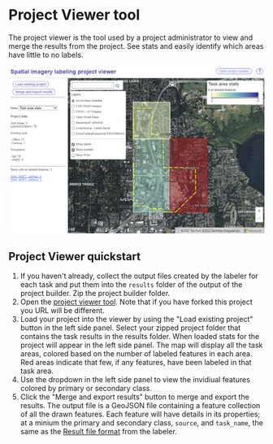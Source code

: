 # Project Viewer tool

The project viewer is the tool used by a project administrator to view and merge the results from the project. See stats and easily identify which areas have little to no labels.

![Project viewer tool screenshot](assets/ProjectViewer.png)

## Project Viewer quickstart

1. If you haven't already, collect the output files created by the labeler for each task and put them into the `results` folder of the output of the project builder. Zip the project builder folder.
2. Open the [project viewer tool](https://microsoft.github.io/satellite-imagery-labeling-tool/src/projectViewer.html). Note that if you have forked this project you URL will be different.
3. Load your project into the viewer by using the "Load existing project" button in the left side panel. Select your zipped project folder that contains the task results in the results folder. When loaded stats for the project will appear in the left side panel. The map will display all the task areas, colored based on the number of labeled features in each area. Red areas indicate that few, if any features, have been labeled in that task area. 
4. Use the dropdown in the left side panel to view the invidiual features colored by primary or secondary class. 
5. Click the "Merge and export results" button to merge and export the results. The output file is a GeoJSON file containing a feature collection of all the drawn features. Each feature will have details in its properties; at a minium the primary and secondary class, `source`, and `task_name`, the same as the [Result file format](Labeler.md#result-file-format) from the labeler.
